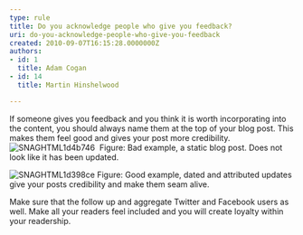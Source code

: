 ```yaml
---
type: rule
title: Do you acknowledge people who give you feedback?
uri: do-you-acknowledge-people-who-give-you-feedback
created: 2010-09-07T16:15:28.0000000Z
authors:
- id: 1
  title: Adam Cogan
- id: 14
  title: Martin Hinshelwood

---
```


 If someone gives you feedback and you think it is worth incorporating into the content, you should always name them at the top of your blog post. This makes them feel good and gives your post more credibility. <br> 
![SNAGHTML1d4b746](/Standards/Communication/RulesToBetterBlogging/PublishingImages/RulesBloggingAcknowledgeBad.jpg "SNAGHTML1d4b746") 
Figure: Bad example, a static blog post. Does not look like it has been updated.



![SNAGHTML1d398ce](/Standards/Communication/RulesToBetterBlogging/PublishingImages/RulesBloggingAcknowledgeGood.jpg "SNAGHTML1d398ce")
Figure: Good example, dated and attributed updates give your posts credibility and make them seam alive.

Make sure that the follow up and aggregate Twitter and Facebook users as well. Make all your readers feel included and you will create loyalty within your readership.

